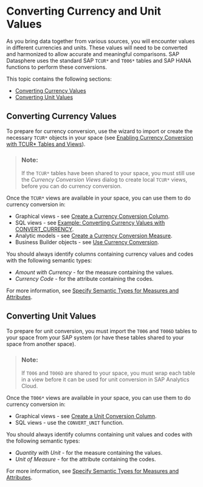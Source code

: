 <!-- loio1aff2ba3ef3d423b89ed378fe72ec1b7 -->

# Converting Currency and Unit Values

As you bring data together from various sources, you will encounter values in different currencies and units. These values will need to be converted and harmonized to allow accurate and meaningful comparisons. SAP Datasphere uses the standard SAP `TCUR*` and `T006*` tables and SAP HANA functions to perform these conversions.

This topic contains the following sections:

-   [Converting Currency Values](converting-currency-and-unit-values-1aff2ba.md#loio1aff2ba3ef3d423b89ed378fe72ec1b7__section_currency)
-   [Converting Unit Values](converting-currency-and-unit-values-1aff2ba.md#loio1aff2ba3ef3d423b89ed378fe72ec1b7__section_unit)



<a name="loio1aff2ba3ef3d423b89ed378fe72ec1b7__section_currency"/>

## Converting Currency Values

To prepare for currency conversion, use the wizard to import or create the necessary `TCUR*` objects in your space \(see [Enabling Currency Conversion with TCUR\* Tables and Views](enabling-currency-conversion-with-tcur-tables-and-views-b462239.md)\).

> ### Note:  
> If the `TCUR*` tables have been shared to your space, you must still use the *Currency Conversion Views* dialog to create local `TCUR*` views, before you can do currency conversion.

Once the `TCUR*` views are available in your space, you can use them to do currency conversion in:

-   Graphical views - see [Create a Currency Conversion Column](../create-a-currency-conversion-column-6e3d8be.md).
-   SQL views - see [Example: Converting Currency Values with CONVERT\_CURRENCY](../sql-functions-reference-6d624a1.md#loio6d624a1956234d818d0bfdc77cbd0e09__section_example_currency).
-   Analytic models - see [Create a Currency Conversion Measure](create-a-currency-conversion-measure-ec00efb.md).
-   Business Builder objects - see [Use Currency Conversion](../Buisiness-Builder/use-currency-conversion-1ba4554.md).

You should always identify columns containing currency values and codes with the following semantic types:

-   *Amount with Currency* - for the measure containing the values.
-   *Currency Code* - for the attribute containing the codes.

For more information, see [Specify Semantic Types for Measures and Attributes](specify-semantic-types-for-measures-and-attributes-f7272c0.md).



<a name="loio1aff2ba3ef3d423b89ed378fe72ec1b7__section_unit"/>

## Converting Unit Values

To prepare for unit conversion, you must import the `T006` and `T006D` tables to your space from your SAP system \(or have these tables shared to your space from another space\).

> ### Note:  
> If `T006` and `T006D` are shared to your space, you must wrap each table in a view before it can be used for unit conversion in SAP Analytics Cloud.

Once the `T006*` views are available in your space, you can use them to do currency conversion in:

-   Graphical views - see [Create a Unit Conversion Column](../create-a-unit-conversion-column-23bc94f.md).
-   SQL views - use the `CONVERT_UNIT` function.

You should always identify columns containing unit values and codes with the following semantic types:

-   *Quantity with Unit* - for the measure containing the values.
-   *Unit of Measure* - for the attribute containing the codes.

For more information, see [Specify Semantic Types for Measures and Attributes](specify-semantic-types-for-measures-and-attributes-f7272c0.md).

